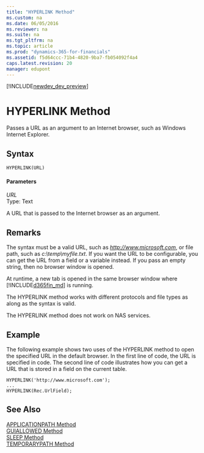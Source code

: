 ```yaml
---
title: "HYPERLINK Method"
ms.custom: na
ms.date: 06/05/2016
ms.reviewer: na
ms.suite: na
ms.tgt_pltfrm: na
ms.topic: article
ms.prod: "dynamics-365-for-financials"
ms.assetid: f5d64ccc-71b4-4820-9ba7-fb054092f4a4
caps.latest.revision: 20
manager: edupont
---
```


[!INCLUDE[newdev_dev_preview](../includes/newdev_dev_preview.md)]

# HYPERLINK Method
Passes a URL as an argument to an Internet browser, such as Windows Internet Explorer.  

## Syntax  

```  
HYPERLINK(URL)  
```  

#### Parameters  
 *URL*  
 Type: Text  

 A URL that is passed to the Internet browser as an argument.  

## Remarks  
 The syntax must be a valid URL, such as *http://www.microsoft.com*, or file path, such as *c:\\temp\\myfile.txt*. If you want the URL to be configurable, you can get the URL from a field or a variable instead. If you pass an empty string, then no browser window is opened.  

<!-- Windows
If you use this method for an application that runs on the [!INCLUDE[nav_windows](../includes/nav_windows_md.md)], then the default Internet browser that is based on the setting in the system registry is used. If the browser is already running, then a new tab opens in the browser window. If you use this method for an application that runs on the [!INCLUDE[d365fin_web_md](../includes/d365fin_web_md.md)], then a new tab in the same browser window that is currently hosting the [!INCLUDE[d365fin_web_md](../includes/d365fin_web_md.md)] is opened.  
-->

At runtime, a new tab is opened in the same browser window where [!INCLUDE[d365fin_md](../includes/d365fin_md.md)] is running.

 The HYPERLINK method works with different protocols and file types as along as the syntax is valid.  

 The HYPERLINK method does not work on NAS services.  

## Example  
 The following example shows two uses of the HYPERLINK method to open the specified URL in the default browser. In the first line of code, the URL is specified in code. The second line of code illustrates how you can get a URL that is stored in a field on the current table.  

```  
HYPERLINK('http://www.microsoft.com');   
...  
HYPERLINK(Rec.UrlField);  

```  

## See Also  
 [APPLICATIONPATH Method](devenv-APPLICATIONPATH-Method.md)   
 [GUIALLOWED Method](devenv-GUIALLOWED-Method.md)   
 [SLEEP Method](devenv-SLEEP-Method.md)   
 [TEMPORARYPATH Method](devenv-TEMPORARYPATH-Method.md)
